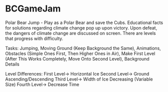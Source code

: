 # BCGameJam
Polar Bear Jump - Play as a Polar Bear and save the Cubs. Educational facts for solutions regarding climate change pop up upon victory. Upon defeat, the dangers of climate change are discussed on screen. There are levels that progress with difficulty.

Tasks:
Jumping, Moving Ground (Keep Background the Same), Animations, Obstacles (Simple Ones First, Then Higher Ones in Air), Make First Level (After This Works Completely, Move Onto Second Level), Background Details

Level Differences:
First Level-> Horizontal Ice
Second Level-> Ground Ascending/Descending
Third Level-> Width of Ice Decreasing (Variable Size)
Fourth Level-> Decrease Time 
